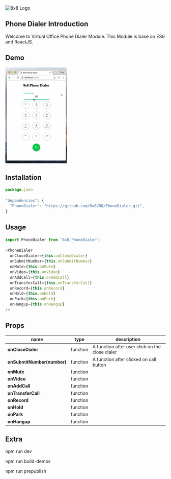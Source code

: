 <img src="https://www.8x8.com/images/logo.png" alt="8x8 Logo" />

## Phone Dialer Introduction
Welcome to Virtual Office Phone Dialer Module.
This Module is base on ES6 and ReactJS.

## Demo
<img src="https://github.com/8x8VOD/PhoneDialer/blob/master/demos/dialer-ui.gif" alt="demo" height="300px" />

## Installation

```js
package.json

"dependencies": {
  "PhoneDialer": "https://github.com/8x8VOD/PhoneDialer.git",
}
```

## Usage

```js
import PhoneDialer from '8x8_PhoneDialer';

<PhoneDialer
  onCloseDialer={this.onCloseDialer}
  onSubmitNumber={this.onSubmitNumber}
  onMute={this.onMute}
  onVideo={this.onVideo}
  onAddCall={this.onAddCall}
  onTransferCall={this.onTransferCall}
  onRecord={this.onRecord}
  onHold={this.onHold}
  onPark={this.onPark}
  onHangup={this.onHangup}
/>
```

## Props
name | type | description
-----|------|------------
**onCloseDialer** | function | A function after user click on the close dialer
**onSubmitNumber(number)** | function | A function after clicked on call button
**onMute** | function |
**onVideo** | function |
**onAddCall** | function |  
**onTransferCall** | function |  
**onRecord** | function |  
**onHold** | function |  
**onPark** | function |  
**onHangup** | function |

## Extra

npm run dev

npm run build-demos

npm run prepublish
